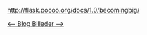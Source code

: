 http://flask.pocoo.org/docs/1.0/becomingbig/ 


<a href="https://github.com/michael2750/Flask_on_NGINX/tree/master/index" align="left"> <-- Blog </a><a href="https://github.com/michael2750/Flask_on_NGINX/tree/master/images" align="right"> Billeder --> </a>
